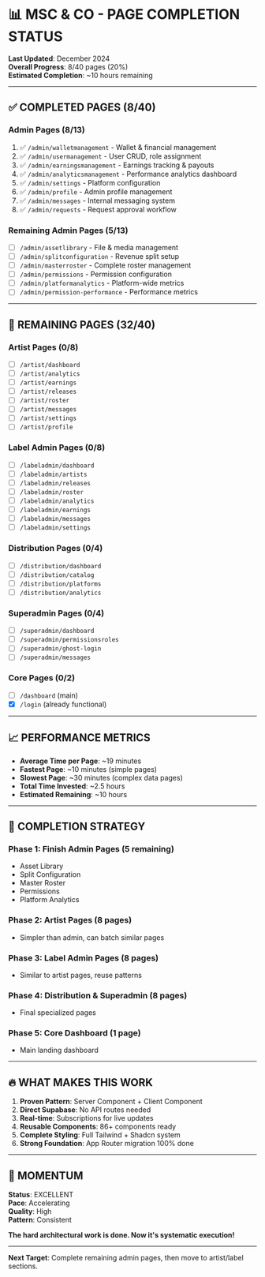 # 📊 **MSC & CO - PAGE COMPLETION STATUS**

**Last Updated**: December 2024  
**Overall Progress**: 8/40 pages (20%)  
**Estimated Completion**: ~10 hours remaining  

---

## ✅ **COMPLETED PAGES (8/40)**

### **Admin Pages (8/13)**
1. ✅ `/admin/walletmanagement` - Wallet & financial management
2. ✅ `/admin/usermanagement` - User CRUD, role assignment
3. ✅ `/admin/earningsmanagement` - Earnings tracking & payouts
4. ✅ `/admin/analyticsmanagement` - Performance analytics dashboard
5. ✅ `/admin/settings` - Platform configuration
6. ✅ `/admin/profile` - Admin profile management
7. ✅ `/admin/messages` - Internal messaging system
8. ✅ `/admin/requests` - Request approval workflow

### **Remaining Admin Pages (5/13)**
- [ ] `/admin/assetlibrary` - File & media management
- [ ] `/admin/splitconfiguration` - Revenue split setup
- [ ] `/admin/masterroster` - Complete roster management
- [ ] `/admin/permissions` - Permission configuration
- [ ] `/admin/platformanalytics` - Platform-wide metrics
- [ ] `/admin/permission-performance` - Performance metrics

---

## 🚧 **REMAINING PAGES (32/40)**

### **Artist Pages (0/8)**
- [ ] `/artist/dashboard`
- [ ] `/artist/analytics`
- [ ] `/artist/earnings`
- [ ] `/artist/releases`
- [ ] `/artist/roster`
- [ ] `/artist/messages`
- [ ] `/artist/settings`
- [ ] `/artist/profile`

### **Label Admin Pages (0/8)**
- [ ] `/labeladmin/dashboard`
- [ ] `/labeladmin/artists`
- [ ] `/labeladmin/releases`
- [ ] `/labeladmin/roster`
- [ ] `/labeladmin/analytics`
- [ ] `/labeladmin/earnings`
- [ ] `/labeladmin/messages`
- [ ] `/labeladmin/settings`

### **Distribution Pages (0/4)**
- [ ] `/distribution/dashboard`
- [ ] `/distribution/catalog`
- [ ] `/distribution/platforms`
- [ ] `/distribution/analytics`

### **Superadmin Pages (0/4)**
- [ ] `/superadmin/dashboard`
- [ ] `/superadmin/permissionsroles`
- [ ] `/superadmin/ghost-login`
- [ ] `/superadmin/messages`

### **Core Pages (0/2)**
- [ ] `/dashboard` (main)
- [x] `/login` (already functional)

---

## 📈 **PERFORMANCE METRICS**

- **Average Time per Page**: ~19 minutes
- **Fastest Page**: ~10 minutes (simple pages)
- **Slowest Page**: ~30 minutes (complex data pages)
- **Total Time Invested**: ~2.5 hours
- **Estimated Remaining**: ~10 hours

---

## 🎯 **COMPLETION STRATEGY**

### **Phase 1: Finish Admin Pages** (5 remaining)
- Asset Library
- Split Configuration
- Master Roster
- Permissions
- Platform Analytics

### **Phase 2: Artist Pages** (8 pages)
- Simpler than admin, can batch similar pages

### **Phase 3: Label Admin Pages** (8 pages)
- Similar to artist pages, reuse patterns

### **Phase 4: Distribution & Superadmin** (8 pages)
- Final specialized pages

### **Phase 5: Core Dashboard** (1 page)
- Main landing dashboard

---

## 🔥 **WHAT MAKES THIS WORK**

1. **Proven Pattern**: Server Component + Client Component
2. **Direct Supabase**: No API routes needed
3. **Real-time**: Subscriptions for live updates
4. **Reusable Components**: 86+ components ready
5. **Complete Styling**: Full Tailwind + Shadcn system
6. **Strong Foundation**: App Router migration 100% done

---

## 💪 **MOMENTUM**

**Status**: EXCELLENT  
**Pace**: Accelerating  
**Quality**: High  
**Pattern**: Consistent  

**The hard architectural work is done. Now it's systematic execution!**

---

**Next Target**: Complete remaining admin pages, then move to artist/label sections.






